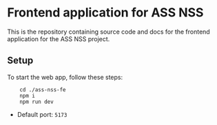 # Frontend application for ASS NSS

This is the repository containing source code and docs for the frontend application for the ASS NSS project. 

## Setup

To start the web app, follow these steps:

```shell
    cd ./ass-nss-fe
    npm i
    npm run dev
```

- Default port: `5173`
